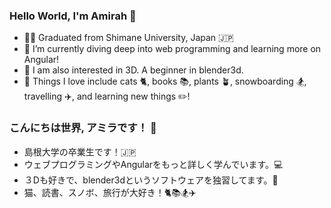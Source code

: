 ### Hello World, I'm Amirah 👋

- 👩‍🎓 Graduated from Shimane University, Japan 🇯🇵
- 📱 I’m currently diving deep into web programming and learning more on Angular!
- 🍩 I am also interested in 3D. A beginner in blender3d.
- 🤍 Things I love include cats 🐈, books 📚, plants 🪴, snowboarding 🏂, travelling ✈️, and learning new things ✏️!

### こんにちは世界, アミラです！ 👋 

- 島根大学の卒業生です！🇯🇵
- ウェブプログラミングやAngularをもっと詳しく学んでいます。💻
- ３Dも好きで、blender3dというソフトウェアを独習してます。🍩
- 猫、読書、スノボ、旅行が大好き！🐈📚🏂✈️

